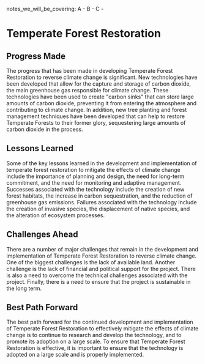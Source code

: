 notes_we_will_be_covering:
A -
B -
C -

# Temperate Forest Restoration

## Progress Made

The progress that has been made in developing Temperate Forest Restoration to reverse climate change is significant. New technologies have been developed that allow for the capture and storage of carbon dioxide, the main greenhouse gas responsible for climate change. These technologies have been used to create "carbon sinks" that can store large amounts of carbon dioxide, preventing it from entering the atmosphere and contributing to climate change. In addition, new tree planting and forest management techniques have been developed that can help to restore Temperate Forests to their former glory, sequestering large amounts of carbon dioxide in the process.

## Lessons Learned

Some of the key lessons learned in the development and implementation of temperate forest restoration to mitigate the effects of climate change include the importance of planning and design, the need for long-term commitment, and the need for monitoring and adaptive management. Successes associated with the technology include the creation of new forest habitats, the increase in carbon sequestration, and the reduction of greenhouse gas emissions. Failures associated with the technology include the creation of invasive species, the displacement of native species, and the alteration of ecosystem processes.

## Challenges Ahead

There are a number of major challenges that remain in the development and implementation of Temperate Forest Restoration to reverse climate change. One of the biggest challenges is the lack of available land. Another challenge is the lack of financial and political support for the project. There is also a need to overcome the technical challenges associated with the project. Finally, there is a need to ensure that the project is sustainable in the long term.

## Best Path Forward

The best path forward for the continued development and implementation of Temperate Forest Restoration to effectively mitigate the effects of climate change is to continue to research and develop the technology, and to promote its adoption on a large scale. To ensure that Temperate Forest Restoration is effective, it is important to ensure that the technology is adopted on a large scale and is properly implemented.
